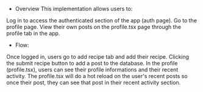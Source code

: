- Overview
This implementation allows users to:

Log in to access the authenticated section of the app (auth page).
Go to the profile page.
View their own posts on the profile.tsx page through the profile tab in the app.

- Flow:

Once logged in, users go to add recipe tab and add their recipe.
Clicking the submit recipe button to add a post to the database.
In the profile (profile.tsx), users can see their profile informations and their recent activity.
The profile.tsx will do a hot reload on the user's recent posts so once their post, they can see that post in their recent activity section.
